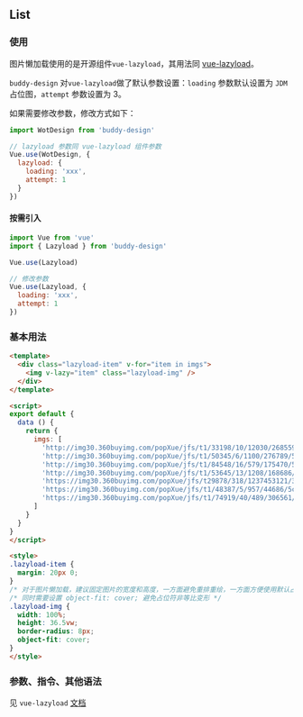 ## List

### 使用

图片懒加载使用的是开源组件`vue-lazyload`，其用法同 [vue-lazyload](https://github.com/hilongjw/vue-lazyload)。

`buddy-design` 对`vue-lazyload`做了默认参数设置：`loading` 参数默认设置为 `JDM` 占位图，`attempt` 参数设置为 3。

如果需要修改参数，修改方式如下：

```javascript
import WotDesign from 'buddy-design'

// lazyload 参数同 vue-lazyload 组件参数
Vue.use(WotDesign, {
  lazyload: {
    loading: 'xxx',
    attempt: 1
  }
})
```

#### 按需引入

```javascript
import Vue from 'vue'
import { Lazyload } from 'buddy-design'

Vue.use(Lazyload)

// 修改参数
Vue.use(Lazyload, {
  loading: 'xxx',
  attempt: 1
})
```

### 基本用法

```html
<template>
  <div class="lazyload-item" v-for="item in imgs">
    <img v-lazy="item" class="lazyload-img" />
  </div>
</template>

<script>
export default {
  data () {
    return {
      imgs: [
        'http://img30.360buyimg.com/popXue/jfs/t1/33198/10/12030/268559/5ce7cc9fE1ce41ce7/8e87f20e4c0921de.jpg',
        'http://img30.360buyimg.com/popXue/jfs/t1/50345/6/1100/276789/5ceddedbE88081452/c7cbf2a916e95c89.jpg',
        'http://img30.360buyimg.com/popXue/jfs/t1/84548/16/579/175470/5cec8a91E5204c180/448fb602fab4f9e1.jpg',
        'http://img30.360buyimg.com/popXue/jfs/t1/53645/13/1208/168686/5cef2e9dEc4f71846/6650554817be5e76.jpg',
        'https://img30.360buyimg.com/popXue/jfs/t29878/318/1237453121/304417/d783a160/5cda606bNfef58100.jpg',
        'https://img30.360buyimg.com/popXue/jfs/t1/48387/5/957/44686/5ceb3fa7Ec141027d/fa71e81772b38d94.jpg',
        'https://img30.360buyimg.com/popXue/jfs/t1/74919/40/489/306561/5ceb8265E8ed3b685/d94ba1707abe2c42.png'
      ]
    }
  }
}
</script>

<style>
.lazyload-item {
  margin: 20px 0;
}
/* 对于图片懒加载，建议固定图片的宽度和高度，一方面避免重排重绘，一方面方便使用默认占位图 */
/* 同时需要设置 object-fit: cover; 避免占位符非等比变形 */
.lazyload-img {
  width: 100%;
  height: 36.5vw;
  border-radius: 8px;
  object-fit: cover;
}
</style>
```

### 参数、指令、其他语法

见 `vue-lazyload` [文档](https://github.com/hilongjw/vue-lazyload)
